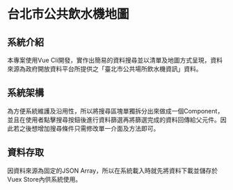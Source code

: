 # 台北市公共飲水機地圖

## 系統介紹

本專案使用Vue Cli開發，實作出簡易的資料搜尋並以清單及地圖方式呈現，資料來源為政府開放資料平台所提供之「臺北市公共場所飲水機資訊」資料。

## 系統架構
為方便系統維護及沿用性，所以將搜尋區塊單獨拆分出來做成一個Component，並且在使用者點擊搜尋按鈕後進行資料篩選再將篩選完成的資料回傳給父元件。因此若之後想增加搜尋條件只需修改單一介面及方法即可。

## 資料存取
因資料來源為固定的JSON Array，所以在系統載入時就先將資料下載並儲存於Vuex Store內供系統使用。

